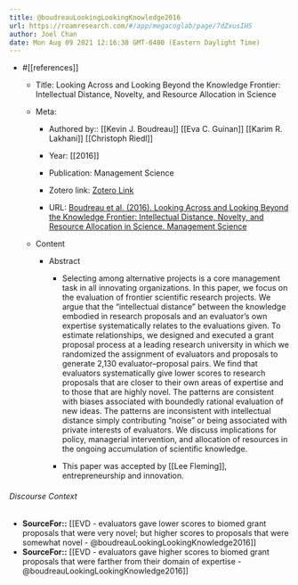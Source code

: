 ```yaml
---
title: @boudreauLookingLookingKnowledge2016
url: https://roamresearch.com/#/app/megacoglab/page/7dZxusIHS
author: Joel Chan
date: Mon Aug 09 2021 12:16:30 GMT-0400 (Eastern Daylight Time)
---
```


- #[[references]]

    - Title: Looking Across and Looking Beyond the Knowledge Frontier: Intellectual Distance, Novelty, and Resource Allocation in Science

    - Meta:

        - Authored by:: [[Kevin J. Boudreau]] [[Eva C. Guinan]] [[Karim R. Lakhani]] [[Christoph Riedl]]

        - Year: [[2016]]

        - Publication: Management Science

        - Zotero link: [Zotero Link](zotero://select/items/7_ST37B777)

        - URL: [Boudreau et al. (2016). Looking Across and Looking Beyond the Knowledge Frontier: Intellectual Distance, Novelty, and Resource Allocation in Science. Management Science](https://pubsonline.informs.org/doi/abs/10.1287/mnsc.2015.2285)

    - Content

        - Abstract

            - Selecting among alternative projects is a core management task in all innovating organizations. In this paper, we focus on the evaluation of frontier scientific research projects. We argue that the “intellectual distance” between the knowledge embodied in research proposals and an evaluator’s own expertise systematically relates to the evaluations given. To estimate relationships, we designed and executed a grant proposal process at a leading research university in which we randomized the assignment of evaluators and proposals to generate 2,130 evaluator–proposal pairs. We find that evaluators systematically give lower scores to research proposals that are closer to their own areas of expertise and to those that are highly novel. The patterns are consistent with biases associated with boundedly rational evaluation of new ideas. The patterns are inconsistent with intellectual distance simply contributing “noise” or being associated with private interests of evaluators. We discuss implications for policy, managerial intervention, and allocation of resources in the ongoing accumulation of scientific knowledge.

            - This paper was accepted by [[Lee Fleming]], entrepreneurship and innovation.

###### Discourse Context

- **SourceFor::** [[EVD - evaluators gave lower scores to biomed grant proposals that were very novel; but higher scores to proposals that were somewhat novel - @boudreauLookingLookingKnowledge2016]]
- **SourceFor::** [[EVD - evaluators gave higher scores to biomed grant proposals that were farther from their domain of expertise - @boudreauLookingLookingKnowledge2016]]
